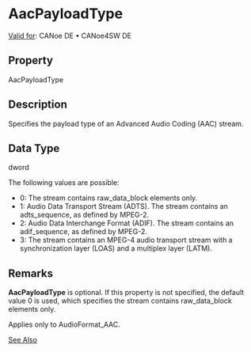 # AacPayloadType

[Valid for](../../../Shared/FeatureAvailability.md): CANoe DE • CANoe4SW DE

## Property

AacPayloadType

## Description

Specifies the payload type of an Advanced Audio Coding (AAC) stream.

## Data Type

dword

The following values are possible:

- 0: The stream contains raw_data_block elements only.
- 1: Audio Data Transport Stream (ADTS). The stream contains an adts_sequence, as defined by MPEG-2.
- 2: Audio Data Interchange Format (ADIF). The stream contains an adif_sequence, as defined by MPEG-2.
- 3: The stream contains an MPEG-4 audio transport stream with a synchronization layer (LOAS) and a multiplex layer (LATM).

## Remarks

**AacPayloadType** is optional. If this property is not specified, the default value 0 is used, which specifies the stream contains raw_data_block elements only.

Applies only to AudioFormat_AAC.

[See Also](javascript:void(0);)
